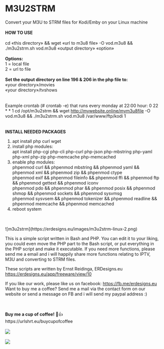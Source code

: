 # M3U2STRM
Convert your M3U to STRM files for Kodi/Emby on your Linux machine
<br>
<br>
<b>HOW TO USE</b>
<br>
<br>
cd «this directory» && wget «url to m3u8 file» -O vod.m3u8 && ./m3u2strm.sh vod.m3u8 «output directory» «option»
<br>
<br>
<b>Options:</b><br>
1 = local file<br>
2 = url to file
<br>
<br>
<b>Set the output directory on line 196 & 206 in the php file to:</b><br>
«your directory»/movies<br>
«your directory»/tvshows<br>
<br>
<br>
Example crontab (# crontab -e) that runs every monday at 22:00 hour: 
0 22 * * 1 cd /opt/m3u2strm && wget http://mywebsite.online/mym3u8file -O vod.m3u8 && ./m3u2strm.sh vod.m3u8 /var/www/ftp/kodi 1
<br>
<br>
<br>
<b>INSTALL NEEDED PACKAGES</b><br>
1.  apt install php curl wget<br>
2.  install php modules:<br>
    apt install php-cgi php-cli php-curl php-json php-mbstring php-yaml php-xml php-zip php-memcache php-memcached<br>
3.  enable php modules:<br>
    phpenmod curl && phpenmod mbstring && phpenmod yaml && phpenmod xml && phpenmod zip && phpenmod ctype<br>
    phpenmod exif && phpenmod fileinfo && phpenmod ffi && phpenmod ftp && phpenmod gettext && phpenmod iconv<br>
    phpenmod pdo && phpenmod phar && phpenmod posix  && phpenmod shmop && phpenmod sockets && phpenmod sysvmsg<br>
    phpenmod sysvsem && phpenmod tokenizer && phpenmod readline  && phpenmod memcache && phpenmod memcached<br>
4.  reboot system<br>
<br>
<br>
![m3u2strm](https://erdesigns.eu/images/m3u2strm-linux-2.png)

This is a simple script written in Bash and PHP. You can edit it to your liking, you could even move the PHP part to the Bash script, or put everything in the PHP script and make it executable. If you need more functions, please send me a email and i will happily share more functions relating to IPTV, M3U and converting to STRM files.

These scripts are written by Ernst Reidinga, ERDesigns.eu
https://erdesigns.eu/app/freeware/view/10

If you like our work, please like us on facebook: https://fb.me/erdesigns.eu
Want to buy me a coffee? Send me a mail via the contact form on our website or send a message on FB and i will send my paypal address :)

<br>
<br>
<b>Buy me a cup of coffee!</b> 🙂👍 <br>
https://urlshrt.eu/buycupofcoffee
<br>
<br>
<img src="https://urlshrt.eu/donateqr"></img>
<br>
<br>
<img src="https://img.shields.io/github/downloads/wootje/M3U2STRM-v2-2023/total.svg"></img>
